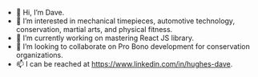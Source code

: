 - 👋 Hi, I’m Dave.
- 👀 I’m interested in mechanical timepieces, automotive technology, conservation, martial arts, and physical fitness. 
- 🌱 I’m currently working on mastering React JS library.
- 💞️ I’m looking to collaborate on Pro Bono development for conservation organizations.
- 📫 I can be reached at https://www.linkedin.com/in/hughes-dave.

<!---
Hughes-D/Hughes-D is a ✨ special ✨ repository because its `README.md` (this file) appears on your GitHub profile.
You can click the Preview link to take a look at your changes.
--->
